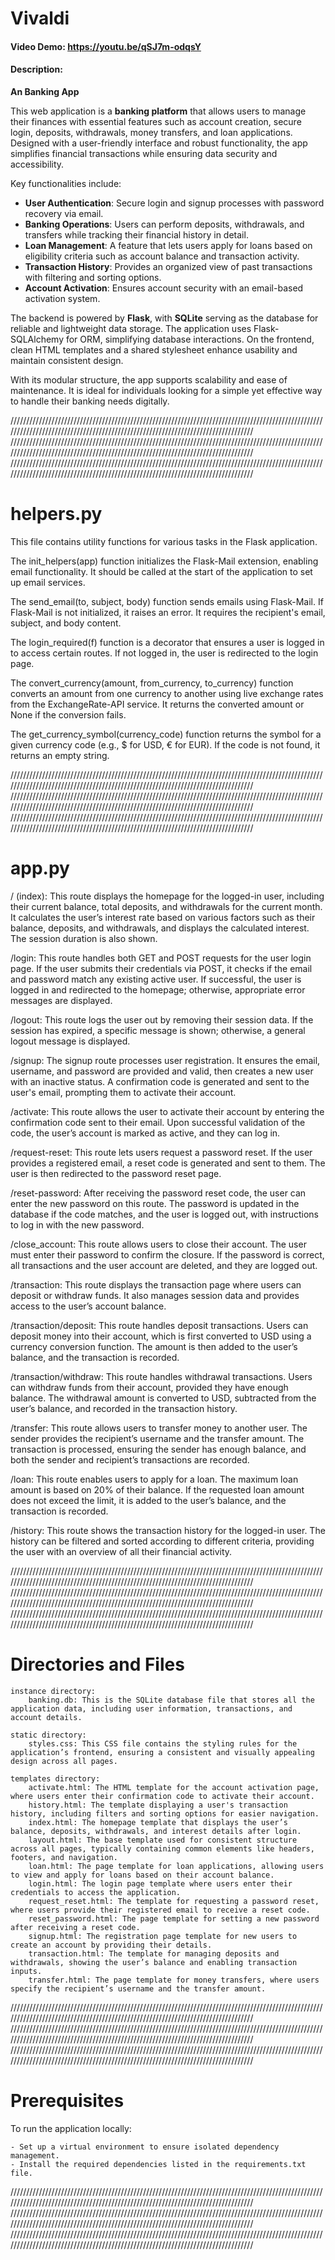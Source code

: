# Vivaldi

#### Video Demo: https://youtu.be/qSJ7m-odqsY

#### Description:

**An Banking App**

This web application is a **banking platform** that allows users to manage their finances with essential features such as account creation, secure login, deposits, withdrawals, money transfers, and loan applications. Designed with a user-friendly interface and robust functionality, the app simplifies financial transactions while ensuring data security and accessibility.

Key functionalities include:

- **User Authentication**: Secure login and signup processes with password recovery via email.
- **Banking Operations**: Users can perform deposits, withdrawals, and transfers while tracking their financial history in detail.
- **Loan Management**: A feature that lets users apply for loans based on eligibility criteria such as account balance and transaction activity.
- **Transaction History**: Provides an organized view of past transactions with filtering and sorting options.
- **Account Activation**: Ensures account security with an email-based activation system.

The backend is powered by **Flask**, with **SQLite** serving as the database for reliable and lightweight data storage. The application uses Flask-SQLAlchemy for ORM, simplifying database interactions. On the frontend, clean HTML templates and a shared stylesheet enhance usability and maintain consistent design.

With its modular structure, the app supports scalability and ease of maintenance. It is ideal for individuals looking for a simple yet effective way to handle their banking needs digitally.

////////////////////////////////////////////////////////////////////////////////////////////////////////////////////////////////////////////////////////////////////////////////
////////////////////////////////////////////////////////////////////////////////////////////////////////////////////////////////////////////////////////////////////////////////
////////////////////////////////////////////////////////////////////////////////////////////////////////////////////////////////////////////////////////////////////////////////

# helpers.py

This file contains utility functions for various tasks in the Flask application.

The init_helpers(app) function initializes the Flask-Mail extension, enabling email functionality. It should be called at the start of the application to set up email services.

The send_email(to, subject, body) function sends emails using Flask-Mail. If Flask-Mail is not initialized, it raises an error. It requires the recipient's email, subject, and body content.

The login_required(f) function is a decorator that ensures a user is logged in to access certain routes. If not logged in, the user is redirected to the login page.

The convert_currency(amount, from_currency, to_currency) function converts an amount from one currency to another using live exchange rates from the ExchangeRate-API service. It returns the converted amount or None if the conversion fails.

The get_currency_symbol(currency_code) function returns the symbol for a given currency code (e.g., $ for USD, € for EUR). If the code is not found, it returns an empty string.

////////////////////////////////////////////////////////////////////////////////////////////////////////////////////////////////////////////////////////////////////////////////
////////////////////////////////////////////////////////////////////////////////////////////////////////////////////////////////////////////////////////////////////////////////
////////////////////////////////////////////////////////////////////////////////////////////////////////////////////////////////////////////////////////////////////////////////

# app.py

/ (index): This route displays the homepage for the logged-in user, including their current balance, total deposits, and withdrawals for the current month. It calculates the user’s interest rate based on various factors such as their balance, deposits, and withdrawals, and displays the calculated interest. The session duration is also shown.

/login: This route handles both GET and POST requests for the user login page. If the user submits their credentials via POST, it checks if the email and password match any existing active user. If successful, the user is logged in and redirected to the homepage; otherwise, appropriate error messages are displayed.

/logout: This route logs the user out by removing their session data. If the session has expired, a specific message is shown; otherwise, a general logout message is displayed.

/signup: The signup route processes user registration. It ensures the email, username, and password are provided and valid, then creates a new user with an inactive status. A confirmation code is generated and sent to the user's email, prompting them to activate their account.

/activate: This route allows the user to activate their account by entering the confirmation code sent to their email. Upon successful validation of the code, the user’s account is marked as active, and they can log in.

/request-reset: This route lets users request a password reset. If the user provides a registered email, a reset code is generated and sent to them. The user is then redirected to the password reset page.

/reset-password: After receiving the password reset code, the user can enter the new password on this route. The password is updated in the database if the code matches, and the user is logged out, with instructions to log in with the new password.

/close_account: This route allows users to close their account. The user must enter their password to confirm the closure. If the password is correct, all transactions and the user account are deleted, and they are logged out.

/transaction: This route displays the transaction page where users can deposit or withdraw funds. It also manages session data and provides access to the user’s account balance.

/transaction/deposit: This route handles deposit transactions. Users can deposit money into their account, which is first converted to USD using a currency conversion function. The amount is then added to the user’s balance, and the transaction is recorded.

/transaction/withdraw: This route handles withdrawal transactions. Users can withdraw funds from their account, provided they have enough balance. The withdrawal amount is converted to USD, subtracted from the user’s balance, and recorded in the transaction history.

/transfer: This route allows users to transfer money to another user. The sender provides the recipient’s username and the transfer amount. The transaction is processed, ensuring the sender has enough balance, and both the sender and recipient’s transactions are recorded.

/loan: This route enables users to apply for a loan. The maximum loan amount is based on 20% of their balance. If the requested loan amount does not exceed the limit, it is added to the user’s balance, and the transaction is recorded.

/history: This route shows the transaction history for the logged-in user. The history can be filtered and sorted according to different criteria, providing the user with an overview of all their financial activity.

////////////////////////////////////////////////////////////////////////////////////////////////////////////////////////////////////////////////////////////////////////////////
////////////////////////////////////////////////////////////////////////////////////////////////////////////////////////////////////////////////////////////////////////////////
////////////////////////////////////////////////////////////////////////////////////////////////////////////////////////////////////////////////////////////////////////////////

# Directories and Files

    instance directory:
        banking.db: This is the SQLite database file that stores all the application data, including user information, transactions, and account details.

    static directory:
        styles.css: This CSS file contains the styling rules for the application’s frontend, ensuring a consistent and visually appealing design across all pages.

    templates directory:
        activate.html: The HTML template for the account activation page, where users enter their confirmation code to activate their account.
        history.html: The template displaying a user's transaction history, including filters and sorting options for easier navigation.
        index.html: The homepage template that displays the user’s balance, deposits, withdrawals, and interest details after login.
        layout.html: The base template used for consistent structure across all pages, typically containing common elements like headers, footers, and navigation.
        loan.html: The page template for loan applications, allowing users to view and apply for loans based on their account balance.
        login.html: The login page template where users enter their credentials to access the application.
        request_reset.html: The template for requesting a password reset, where users provide their registered email to receive a reset code.
        reset_password.html: The page template for setting a new password after receiving a reset code.
        signup.html: The registration page template for new users to create an account by providing their details.
        transaction.html: The template for managing deposits and withdrawals, showing the user’s balance and enabling transaction inputs.
        transfer.html: The page template for money transfers, where users specify the recipient’s username and the transfer amount.

////////////////////////////////////////////////////////////////////////////////////////////////////////////////////////////////////////////////////////////////////////////////
////////////////////////////////////////////////////////////////////////////////////////////////////////////////////////////////////////////////////////////////////////////////
////////////////////////////////////////////////////////////////////////////////////////////////////////////////////////////////////////////////////////////////////////////////

# Prerequisites

To run the application locally:

    - Set up a virtual environment to ensure isolated dependency management.
    - Install the required dependencies listed in the requirements.txt file.

////////////////////////////////////////////////////////////////////////////////////////////////////////////////////////////////////////////////////////////////////////////////
////////////////////////////////////////////////////////////////////////////////////////////////////////////////////////////////////////////////////////////////////////////////
////////////////////////////////////////////////////////////////////////////////////////////////////////////////////////////////////////////////////////////////////////////////
